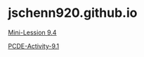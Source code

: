 # jschenn920.github.io

<a href="https://jschenn920.github.io/Mini-Lesson-9.4/">Mini-Lession 9.4</a>

<a href="https://jschenn920.github.io/PCDE-Activity-9.1/">PCDE-Activity-9.1</a>

